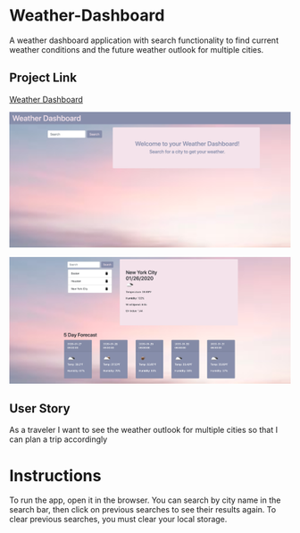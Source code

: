 # Weather-Dashboard
A weather dashboard application with search functionality to find current weather conditions and the future weather outlook for multiple cities.

## Project Link
[Weather Dashboard](https://rachaelchar.github.io/Weather-Dashboard/)

  ![Home Page](/assets/images/weather_index.png)

  ![Example Page](/assets/images/weather_ex.png)


## User Story
As a traveler
I want to see the weather outlook for multiple cities
so that I can plan a trip accordingly


# Instructions

To run the app, open it in the browser. You can search by city name in the search bar, then click on previous searches to see their results again. To clear previous searches, you must clear your local storage.

